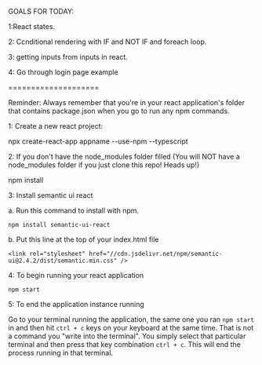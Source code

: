 
GOALS FOR TODAY:

1:React states.

2: Ccnditional rendering with IF and NOT IF and foreach loop.

3: getting inputs from inputs in react.

4: Go through login page example

====================


Reminder: Always remember that you're in your react application's folder that contains package.json when you go 
to run any npm commands. 

1: Create a new react project:

npx create-react-app appname --use-npm --typescript

2: If you don't have the node_modules folder filled  (You will NOT have a node_modules folder if you just clone this repo! Heads up!)

npm install 

3: Install semantic ui react

a. Run this command to install with npm.

```npm install semantic-ui-react```

b. Put this line at the top of your index.html file

```<link rel="stylesheet" href="//cdn.jsdelivr.net/npm/semantic-ui@2.4.2/dist/semantic.min.css" />```


4: To begin running your react application

```npm start```

5: To end the application instance running

Go to your terminal running the application, the same one you ran ```npm start``` in and then hit ```ctrl + c``` keys on your
keyboard at the same time. That is not a command you "write into the terminal". You simply select that particular terminal and
then press that key combination ```ctrl + c```. This will end the process running in that terminal.

